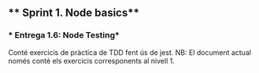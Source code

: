 ## ** Sprint 1. Node basics**
### * Entrega 1.6: Node Testing*

Conté exercicis de pràctica de TDD fent ús de jest. 
NB: El document actual només conté els exercicis corresponents al nivell 1. 


